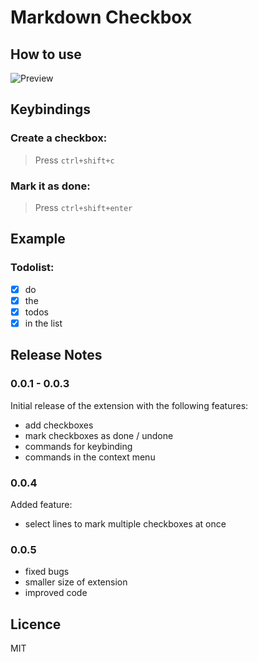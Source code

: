 # Markdown Checkbox

## How to use

![Preview](https://raw.githubusercontent.com/PKief/vscode-extension-markdown-checkbox/withimages/images/preview.gif)

## Keybindings
### Create a checkbox:

> Press `ctrl+shift+c`

### Mark it as done:

> Press `ctrl+shift+enter`

## Example
### Todolist:
* [X] do
* [X] the
* [X] todos
* [X] in the list

## Release Notes

### 0.0.1 - 0.0.3

Initial release of the extension with the following features:
- add checkboxes
- mark checkboxes as done / undone
- commands for keybinding
- commands in the context menu

### 0.0.4

Added feature:
- select lines to mark multiple checkboxes at once 

### 0.0.5
- fixed bugs
- smaller size of extension
- improved code

## Licence
MIT